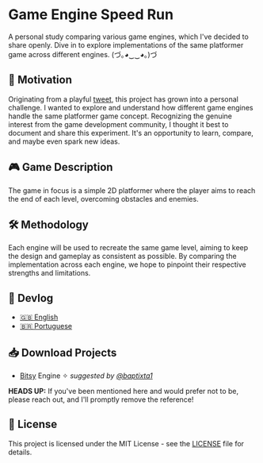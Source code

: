 # Game Engine Speed Run

A personal study comparing various game engines, which I've decided to share openly. Dive in to explore implementations of the same platformer game across different engines. (づ｡◕‿‿◕｡)づ

## 📌 Motivation

Originating from a playful [tweet](https://twitter.com/isahermanx/status/1701958922767102227), this project has grown into a personal challenge. I wanted to explore and understand how different game engines handle the same platformer game concept. Recognizing the genuine interest from the game development community, I thought it best to document and share this experiment. It's an opportunity to learn, compare, and maybe even spark new ideas.


## 🎮 Game Description

The game in focus is a simple 2D platformer where the player aims to reach the end of each level, overcoming obstacles and enemies.

## 🛠️ Methodology

Each engine will be used to recreate the same game level, aiming to keep the design and gameplay as consistent as possible. By comparing the implementation across each engine, we hope to pinpoint their respective strengths and limitations.

## 📝 Devlog

- [🇬🇧 English](#)
- [🇧🇷 Portuguese](#)

## 📥 Download Projects

- [Bitsy](./Bitsy) Engine ✧ *suggested by [@baptixta1](https://twitter.com/baptixta1)*

**HEADS UP:** If you've been mentioned here and would prefer not to be, please reach out, and I'll promptly remove the reference!

## 📝 License

This project is licensed under the MIT License - see the [LICENSE](LICENSE) file for details.
